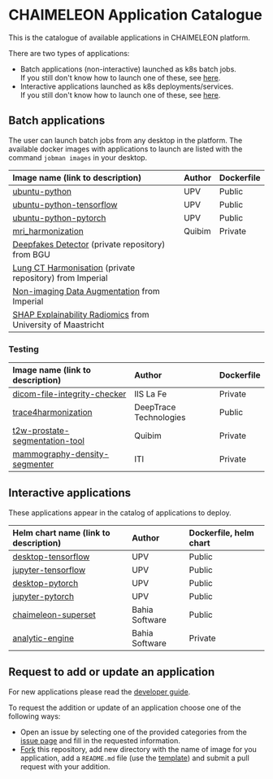 # CHAIMELEON Application Catalogue

This is the catalogue of available applications in CHAIMELEON platform.

There are two types of applications:
 - Batch applications (non-interactive) launched as k8s batch jobs.  
   If you still don't know how to launch one of these, see [here](https://github.com/chaimeleon-eu/workstation-images/blob/main/usage-guide.md#jobman-client-tool).
 - Interactive applications launched as k8s deployments/services.  
   If you still don't know how to launch one of these, see [here](https://github.com/chaimeleon-eu/workstation-images/blob/main/usage-guide.md#workstation-usage-guide).


## Batch applications
The user can launch batch jobs from any desktop in the platform.
The available docker images with applications to launch are listed with the command `jobman images` in your desktop.

| Image name (link to description)                                            | Author                         | Dockerfile  |
|:----------------------------------------------------------------------------|:-------------------------------|:------------|
| [ubuntu-python](ubuntu-python/README.md)                                    | UPV                            | Public      |
| [ubuntu-python-tensorflow](ubuntu-python-tensorflow/README.md)              | UPV                            | Public      |
| [ubuntu-python-pytorch](ubuntu-python-pytorch/README.md)                    | UPV                            | Public      |
| [mri_harmonization](mri_harmonization/README.md)                            | Quibim                         | Private     |
| [Deepfakes Detector](https://github.com/chaimeleon-eu/image_batch_deepfakesdetector) (private repository) from BGU
| [Lung CT Harmonisation](https://github.com/chaimeleon-eu/image_batch_lungCT_harmonisation) (private repository) from Imperial
| [Non-imaging Data Augmentation](https://github.com/chaimeleon-eu/image_batch_non-imaging-aug) from Imperial
| [SHAP Explainability Radiomics](https://github.com/chaimeleon-eu/image_batch_shap_explainability_radiomics) from University of Maastricht

### Testing
| Image name (link to description)                                            | Author                         | Dockerfile  |
|:----------------------------------------------------------------------------|:-------------------------------|:------------|
| [dicom-file-integrity-checker](dicom-file-integrity-checker/README.md)      | IIS La Fe                      | Private     |
| [trace4harmonization](trace4harmonization/README.md)                        | DeepTrace Technologies         | Public      |
| [t2w-prostate-segmentation-tool](t2w-prostate-segmentation-tool/README.md)  | Quibim                         | Private     |
| [mammography-density-segmenter](mammography-density-segmenter/README.md)    | ITI                            | Private     |



## Interactive applications
These applications appear in the catalog of applications to deploy.

| Helm chart name (link to description)                  | Author               | Dockerfile, helm chart |
|:-------------------------------------------------------|:---------------------|:-----------------------|
| [desktop-tensorflow](desktop-tensorflow/README.md)     | UPV                  | Public                 |
| [jupyter-tensorflow](jupyter-tensorflow/README.md)     | UPV                  | Public                 |
| [desktop-pytorch](desktop-pytorch/README.md)           | UPV                  | Public                 |
| [jupyter-pytorch](jupyter-pytorch/README.md)           | UPV                  | Public                 |
| [chaimeleon-superset](chaimeleon-superset/README.md)   | Bahia Software       | Public                 |(https://github.com/chaimeleon-eu/helm-chart-superset)
| [analytic-engine](analytic-engine/README.md)           | Bahia Software       | Private                |(https://github.com/chaimeleon-eu/analytical-engine)


## Request to add or update an application
For new applications please read the [developer guide](https://github.com/chaimeleon-eu/workstation-images/tree/main?tab=readme-ov-file#how-to-integrate-your-application-in-chaimeleon-platform).

To request the addition or update of an application choose one of the following ways:
 - Open an issue by selecting one of the provided categories from the [issue page](https://github.com/chaimeleon-eu/application-catalogue/issues/new/choose) 
   and fill in the requested information.
 - [Fork](https://github.com/chaimeleon-eu/application-catalogue/fork) this repository, add new directory with the name of image for you application, add a `README.md` file (use the [template](readme-template.md)) and submit a pull request with your addition. 

